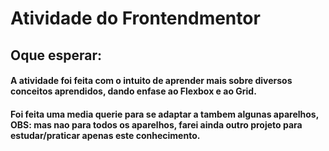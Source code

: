 # Atividade do Frontendmentor

## Oque esperar:

#### A atividade foi feita com o intuito de aprender mais sobre diversos conceitos aprendidos, dando enfase ao Flexbox e ao Grid.
#### Foi feita uma media querie para se adaptar a tambem algunas  aparelhos, OBS: mas nao para todos os aparelhos, farei ainda outro projeto para estudar/praticar apenas este conhecimento. 




